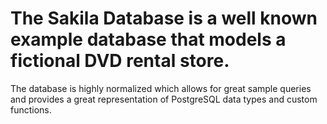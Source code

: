 # The Sakila Database is a well known example database that models a fictional DVD rental store. 
The database is highly normalized which allows for great sample queries and provides a great representation of PostgreSQL data types and custom functions.
